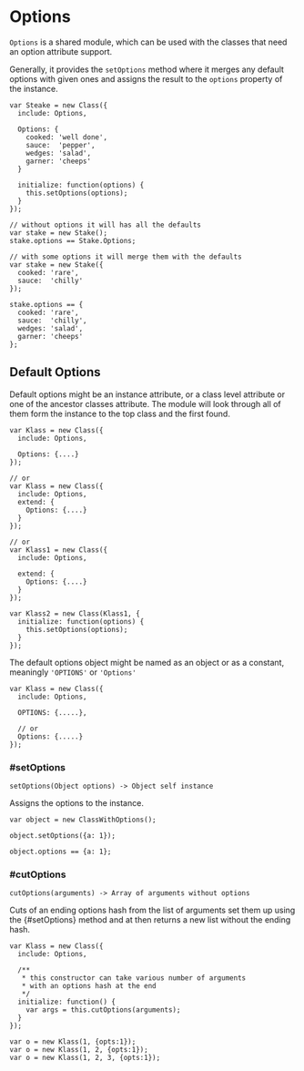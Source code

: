 # Options

`Options` is a shared module, which can be used with the classes that
need an option attribute support.

Generally, it provides the `setOptions` method where it merges any
default options with given ones and assigns the result to the `options`
property of the instance.

    var Steake = new Class({
      include: Options,
      
      Options: {
        cooked: 'well done',
        sauce:  'pepper',
        wedges: 'salad',
        garner: 'cheeps'
      }
      
      initialize: function(options) {
        this.setOptions(options);
      }
    });
  
    // without options it will has all the defaults
    var stake = new Stake();
    stake.options == Stake.Options;
    
    // with some options it will merge them with the defaults
    var stake = new Stake({
      cooked: 'rare',
      sauce:  'chilly'
    });
  
    stake.options == {
      cooked: 'rare',
      sauce:  'chilly',
      wedges: 'salad',
      garner: 'cheeps'
    };

## Default Options

Default options might be an instance attribute, or a class level attribute
or one of the ancestor classes attribute. The module will look through all of
them form the instance to the top class and the first found.

    var Klass = new Class({
      include: Options,
    
      Options: {....}
    });
  
    // or 
    var Klass = new Class({
      include: Options,
      extend: {
        Options: {....}
      }
    });
  
    // or 
    var Klass1 = new Class({
      include: Options,
    
      extend: {
        Options: {....}
      }
    });
  
    var Klass2 = new Class(Klass1, {
      initialize: function(options) {
        this.setOptions(options);
      }
    });

The default options object might be named as an object or as a constant,
meaningly `'OPTIONS'` or `'Options'`

    var Klass = new Class({
      include: Options,
    
      OPTIONS: {.....},
    
      // or
      Options: {.....}
    });

### #setOptions

    setOptions(Object options) -> Object self instance

Assigns the options to the instance.

    var object = new ClassWithOptions();
    
    object.setOptions({a: 1});
    
    object.options == {a: 1};


### #cutOptions
  
    cutOptions(arguments) -> Array of arguments without options

Cuts of an ending options hash from the list of arguments  set them up using 
the {#setOptions} method and at then returns a new list without the ending
hash.

    var Klass = new Class({
      include: Options,
    
      /**
       * this constructor can take various number of arguments
       * with an options hash at the end
       */
      initialize: function() {
        var args = this.cutOptions(arguments);
      }
    });
  
    var o = new Klass(1, {opts:1});
    var o = new Klass(1, 2, {opts:1});
    var o = new Klass(1, 2, 3, {opts:1});
  
